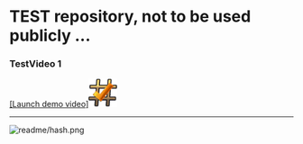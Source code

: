 # TEST repository, not to be used publicly ...

### TestVideo 1


[[Launch demo video]<img src="readme/hash.png" width="10%">](https://youtu.be/3ava4MVEu_I)

---

<Link route={''}>
                <a target="_blank" rel="noreferrer">
                  <img
                    alt="readme/hash.png"
                    src="https://youtu.be/3ava4MVEu_I"
                    onError={handleImgError}
                  />
                </a>
</Link>
